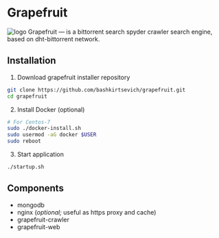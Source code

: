 # Grapefruit
![logo](https://github.com/bashkirtsevich/grapefruit-web/blob/master/static/logo.png)
Grapefruit — is a bittorrent search spyder crawler search engine, based on dht-bittorrent network.

## Installation
1. Download grapefruit installer repository
```bash
git clone https://github.com/bashkirtsevich/grapefruit.git
cd grapefruit
```
2. Install Docker (optional)
```bash
# For Centos-7
sudo ./docker-install.sh
sudo usermod -aG docker $USER
sudo reboot
```
3. Start application
```bash
./startup.sh
```

## Components
* mongodb
* nginx (_optional;_ useful as https proxy and cache)
* grapefruit-crawler
* grapefruit-web
